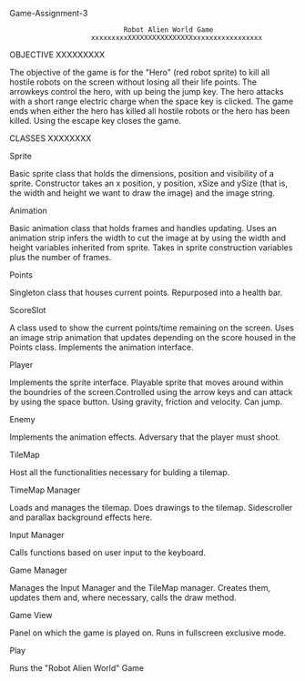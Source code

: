 Game-Assignment-3


				                Robot Alien World Game
			            xxxxxxxxxXXXXXXXXXXXXXXXXxxxxxxxxxxxxxxxxx

OBJECTIVE
XXXXXXXXX

The objective of the game is for the "Hero" (red robot sprite) to kill all hostile robots on the screen without 
losing all their life points.  The arrowkeys control the hero, with up being the jump key.  The hero attacks with
a short range electric charge when the space key is clicked.  The game ends when either the hero has killed all 
hostile robots or the hero has  been killed.  Using the escape key closes the game.

CLASSES
XXXXXXXX

Sprite

Basic sprite class that holds the dimensions, position and visibility of a sprite.
Constructor takes an x position, y position, xSize and ySize (that is, the width and height
we want to draw the image) and the image string.

Animation

Basic animation class that holds frames and handles updating.  Uses an animation strip
infers the width to cut the image at by using the width and height variables inherited
from sprite. Takes in sprite construction variables plus the number of frames.


Points

Singleton class that houses current points.  Repurposed into a health bar.

ScoreSlot

A class used to show the current points/time remaining on the screen.  Uses an image strip
animation that updates depending on the score housed in the Points class. Implements the 
animation interface.

Player

Implements the sprite interface. Playable sprite that moves around within the boundries
of the screen.Controlled using the arrow keys and can attack by using the space button.
Using gravity, friction and velocity.  Can jump.

Enemy

Implements the animation effects.  Adversary that the player must shoot. 

TileMap

Host all the functionalities necessary for bulding a tilemap.

TimeMap Manager

Loads and manages the tilemap.  Does drawings to the tilemap.  Sidescroller and parallax background effects here.

Input Manager

Calls functions based on user input to the keyboard.

Game Manager

Manages the Input Manager and the TileMap manager.  Creates them, updates them and, where necessary, calls the draw method.

Game View

Panel on which the game is played on. Runs in fullscreen exclusive mode.

Play

Runs the "Robot Alien World" Game


